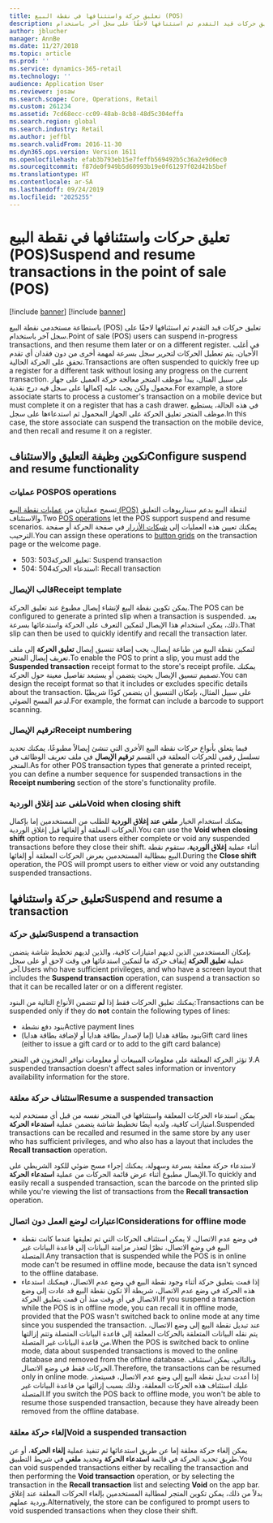```yaml
---
title: تعليق حركة واستئنافها في نقطة البيع (POS)
description: يشرح هذا الموضوع كيف يستطيع المستخدمون تعليق حركات قيد التقدم ثم استئنافها لاحقًا على سجل آخر باستخدام Dynamics 365 Retail.
author: jblucher
manager: AnnBe
ms.date: 11/27/2018
ms.topic: article
ms.prod: ''
ms.service: dynamics-365-retail
ms.technology: ''
audience: Application User
ms.reviewer: josaw
ms.search.scope: Core, Operations, Retail
ms.custom: 261234
ms.assetid: 7cd68ecc-cc09-48ab-8cb8-48d5c304effa
ms.search.region: global
ms.search.industry: Retail
ms.author: jeffbl
ms.search.validFrom: 2016-11-30
ms.dyn365.ops.version: Version 1611
ms.openlocfilehash: efab3b793eb15e7feffb569492b5c36a2e9d6ec0
ms.sourcegitcommit: f87de0f949b5d60993b19e0f61297f02d42b5bef
ms.translationtype: HT
ms.contentlocale: ar-SA
ms.lasthandoff: 09/24/2019
ms.locfileid: "2025255"
---
```

# <a name="suspend-and-resume-transactions-in-the-point-of-sale-pos"></a><span data-ttu-id="7b6c8-103">تعليق حركات واستئنافها في نقطة البيع (POS)</span><span class="sxs-lookup"><span data-stu-id="7b6c8-103">Suspend and resume transactions in the point of sale (POS)</span></span>

[!include [banner](includes/banner.md)]
[!include [banner](includes/preview-banner.md)]

<span data-ttu-id="7b6c8-104">باستطاعة مستخدمي نقطة البيع (POS) تعليق حركات قيد التقدم ثم استئنافها لاحقًا على سجل آخر باستخدام.</span><span class="sxs-lookup"><span data-stu-id="7b6c8-104">Point of sale (POS) users can suspend in-progress transactions, and then resume them later or on a different register.</span></span> <span data-ttu-id="7b6c8-105">في أغلب الأحيان، يتم تعطيل الحركات لتحرير سجل بسرعة لمهمة أخرى من دون فقدان أي تقدم تحقق على الحركة الحالية.</span><span class="sxs-lookup"><span data-stu-id="7b6c8-105">Transactions are often suspended to quickly free up a register for a different task without losing any progress on the current transaction.</span></span> <span data-ttu-id="7b6c8-106">على سبيل المثال، يبدأ موظف المتجر معالجة حركة العميل على جهاز محمول ولكن يجب عليه إكمالها على سجل فيه درج نقدية‬‬.</span><span class="sxs-lookup"><span data-stu-id="7b6c8-106">For example, a store associate starts to process a customer's transaction on a mobile device but must complete it on a register that has a cash drawer.</span></span> <span data-ttu-id="7b6c8-107">في هذه الحالة، يستطيع موظف المتجر تعليق الحركة على الجهاز المحمول ثم استدعاءها على سجل.</span><span class="sxs-lookup"><span data-stu-id="7b6c8-107">In this case, the store associate can suspend the transaction on the mobile device, and then recall and resume it on a register.</span></span>

## <a name="configure-suspend-and-resume-functionality"></a><span data-ttu-id="7b6c8-108">تكوين وظيفة التعليق والاستئناف</span><span class="sxs-lookup"><span data-stu-id="7b6c8-108">Configure suspend and resume functionality</span></span>

### <a name="pos-operations"></a><span data-ttu-id="7b6c8-109">عمليات POS</span><span class="sxs-lookup"><span data-stu-id="7b6c8-109">POS operations</span></span>

<span data-ttu-id="7b6c8-110">تسمح عمليتان من [عمليات نقطة البيع (POS)](pos-operations.md) لنقطة البيع بدعم سيناريوهات التعليق والاستئناف.</span><span class="sxs-lookup"><span data-stu-id="7b6c8-110">Two [POS operations](pos-operations.md) let the POS support suspend and resume scenarios.</span></span> <span data-ttu-id="7b6c8-111">يمكنك تعيين هذه العمليات إلى [شبكات الأزرار](pos-screen-layouts.md) في صفحة الحركة أو صفحة الترحيب.</span><span class="sxs-lookup"><span data-stu-id="7b6c8-111">You can assign these operations to [button grids](pos-screen-layouts.md) on the transaction page or the welcome page.</span></span>

- <span data-ttu-id="7b6c8-112">503: تعليق الحركة</span><span class="sxs-lookup"><span data-stu-id="7b6c8-112">503: Suspend transaction</span></span>
- <span data-ttu-id="7b6c8-113">504: استدعاء الحركة</span><span class="sxs-lookup"><span data-stu-id="7b6c8-113">504: Recall transaction</span></span>

### <a name="receipt-template"></a><span data-ttu-id="7b6c8-114">قالب الإيصال</span><span class="sxs-lookup"><span data-stu-id="7b6c8-114">Receipt template</span></span>

<span data-ttu-id="7b6c8-115">يمكن تكوين نقطة البيع لإنشاء إيصال مطبوع عند تعليق الحركة.</span><span class="sxs-lookup"><span data-stu-id="7b6c8-115">The POS can be configured to generate a printed slip when a transaction is suspended.</span></span> <span data-ttu-id="7b6c8-116">بعد ذلك، يمكن استخدام هذا الإيصال لتمكين التعرف على الحركة واستدعائها بسرعة.</span><span class="sxs-lookup"><span data-stu-id="7b6c8-116">That slip can then be used to quickly identify and recall the transaction later.</span></span>

<span data-ttu-id="7b6c8-117">لتمكين نقطة البيع من طباعة إيصال، يجب إضافة تنسيق إيصال **تعليق الحركة** إلى ملف تعريف إيصال المتجر.</span><span class="sxs-lookup"><span data-stu-id="7b6c8-117">To enable the POS to print a slip, you must add the **Suspended transaction** receipt format to the store's receipt profile.</span></span> <span data-ttu-id="7b6c8-118">يمكنك تصميم تنسيق الإيصال بحيث يتضمن أو يستبعد تفاصيل معينة حول الحركة.</span><span class="sxs-lookup"><span data-stu-id="7b6c8-118">You can design the receipt format so that it includes or excludes specific details about the transaction.</span></span> <span data-ttu-id="7b6c8-119">على سبيل المثال، بإمكان التنسيق أن يتضمن كودًا شريطيًا لدعم المسح الضوئي.</span><span class="sxs-lookup"><span data-stu-id="7b6c8-119">For example, the format can include a barcode to support scanning.</span></span>

### <a name="receipt-numbering"></a><span data-ttu-id="7b6c8-120">ترقيم الإيصال</span><span class="sxs-lookup"><span data-stu-id="7b6c8-120">Receipt numbering</span></span>

<span data-ttu-id="7b6c8-121">فيما يتعلق بأنواع حركات نقطة البيع الأخرى التي تنشئ إيصالاً مطبوعًا، يمكنك تحديد تسلسل رقمي للحركات المعلقة في القسم **ترقيم الإيصال** في ملف تعريف الوظائف في المتجر.</span><span class="sxs-lookup"><span data-stu-id="7b6c8-121">As for other POS transaction types that generate a printed receipt, you can define a number sequence for suspended transactions in the **Receipt numbering** section of the store's functionality profile.</span></span>

### <a name="void-when-closing-shift"></a><span data-ttu-id="7b6c8-122">ملغى عند إغلاق الوردية</span><span class="sxs-lookup"><span data-stu-id="7b6c8-122">Void when closing shift</span></span>

<span data-ttu-id="7b6c8-123">يمكنك استخدام الخيار **ملغى عند إغلاق الوردية‬** للطلب من المستخدمين إما بإكمال الحركات المعلقة أو إلغائها قبل إغلاق الوردية.</span><span class="sxs-lookup"><span data-stu-id="7b6c8-123">You can use the **Void when closing shift** option to require that users either complete or void any suspended transactions before they close their shift.</span></span> <span data-ttu-id="7b6c8-124">أثناء عملية **إغلاق الوردية**، ستقوم نقطة البيع بمطالبة المستخدمين بعرض الحركات المعلقة أو إلغائها.</span><span class="sxs-lookup"><span data-stu-id="7b6c8-124">During the **Close shift** operation, the POS will prompt users to either view or void any outstanding suspended transactions.</span></span>

## <a name="suspend-and-resume-a-transaction"></a><span data-ttu-id="7b6c8-125">تعليق حركة واستئنافها</span><span class="sxs-lookup"><span data-stu-id="7b6c8-125">Suspend and resume a transaction</span></span>

### <a name="suspend-a-transaction"></a><span data-ttu-id="7b6c8-126">تعليق حركة</span><span class="sxs-lookup"><span data-stu-id="7b6c8-126">Suspend a transaction</span></span>

<span data-ttu-id="7b6c8-127">بإمكان المستخدمين الذين لديهم امتيازات كافية، والذين لديهم تخطيط شاشة يتضمن عملية **تعليق الحركة** إيقاف حركة ما لتمكين استدعائها في وقت لاحق أو على سجل آخر.</span><span class="sxs-lookup"><span data-stu-id="7b6c8-127">Users who have sufficient privileges, and who have a screen layout that includes the **Suspend transaction** operation, can suspend a transaction so that it can be recalled later or on a different register.</span></span>

<span data-ttu-id="7b6c8-128">يمكنك تعليق الحركات فقط إذا **لم** تتضمن الأنواع التالية من البنود:</span><span class="sxs-lookup"><span data-stu-id="7b6c8-128">Transactions can be suspended only if they do **not** contain the following types of lines:</span></span>

- <span data-ttu-id="7b6c8-129">بنود دفع نشطة</span><span class="sxs-lookup"><span data-stu-id="7b6c8-129">Active payment lines</span></span>
- <span data-ttu-id="7b6c8-130">بنود بطاقة هدايا (إما لإصدار بطاقة هدايا أو لإضافة بطاقة هدايا)</span><span class="sxs-lookup"><span data-stu-id="7b6c8-130">Gift card lines (either to issue a gift card or to add to the gift card balance)</span></span>

<span data-ttu-id="7b6c8-131">لا تؤثر الحركة المعلقة على معلومات المبيعات أو معلومات توافر المخزون في المتجر.</span><span class="sxs-lookup"><span data-stu-id="7b6c8-131">A suspended transaction doesn't affect sales information or inventory availability information for the store.</span></span>

### <a name="resume-a-suspended-transaction"></a><span data-ttu-id="7b6c8-132">استئناف حركة معلقة</span><span class="sxs-lookup"><span data-stu-id="7b6c8-132">Resume a suspended transaction</span></span>

<span data-ttu-id="7b6c8-133">يمكن استدعاء الحركات المعلقة واستئنافها في المتجر نفسه من قبل أي مستخدم لديه امتيازات كافية، ولديه أيضًا تخطيط شاشة يتضمن عملية **استدعاء الحركة**.</span><span class="sxs-lookup"><span data-stu-id="7b6c8-133">Suspended transactions can be recalled and resumed in the same store by any user who has sufficient privileges, and who also has a layout that includes the **Recall transaction** operation.</span></span>

<span data-ttu-id="7b6c8-134">لاستدعاء حركة معلقة بسرعة وسهولة، يمكنك إجراء مسح ضوئي للكود الشريطي على الإيصال مطبوع أثناء عرض قائمة الحركات من عملية **استدعاء الحركة**.</span><span class="sxs-lookup"><span data-stu-id="7b6c8-134">To quickly and easily recall a suspended transaction, scan the barcode on the printed slip while you're viewing the list of transactions from the **Recall transaction** operation.</span></span>

### <a name="considerations-for-offline-mode"></a><span data-ttu-id="7b6c8-135">اعتبارات لوضع العمل دون اتصال</span><span class="sxs-lookup"><span data-stu-id="7b6c8-135">Considerations for offline mode</span></span>

- <span data-ttu-id="7b6c8-136">في وضع عدم الاتصال، لا يمكن استئناف الحركات التي تم تعليقها عندما كانت نقطة البيع في وضع الاتصال، نظرًا لتعذر مزامنة البيانات إلى قاعدة البيانات غير المتصلة.</span><span class="sxs-lookup"><span data-stu-id="7b6c8-136">Any transaction that is suspended while the POS is in online mode can't be resumed in offline mode, because the data isn't synced to the offline database.</span></span>
- <span data-ttu-id="7b6c8-137">إذا قمت بتعليق حركة أثناء وجود نقطة البيع في وضع عدم الاتصال، فيمكنك استدعاء هذه الحركة في وضع عدم الاتصال، شريطة ألا تكون نقطة البيع قد عادت إلى وضع الاتصال في أي وقت منذ أن قمت بتعليق الحركة.</span><span class="sxs-lookup"><span data-stu-id="7b6c8-137">If you suspend a transaction while the POS is in offline mode, you can recall it in offline mode, provided that the POS wasn't switched back to online mode at any time since you suspended the transaction.</span></span> <span data-ttu-id="7b6c8-138">عند تبديل نقطة البيع إلى وضع الاتصال، يتم نقله البيانات المتعلقة بالحركات المعلقة إلى قاعدة البيانات المتصلة وتتم إزالتها من قاعدة البيانات غير المتصلة.</span><span class="sxs-lookup"><span data-stu-id="7b6c8-138">When the POS is switched back to online mode, data about suspended transactions is moved to the online database and removed from the offline database.</span></span> <span data-ttu-id="7b6c8-139">وبالتالي، يمكن استئناف الحركات فقط في وضع الاتصال.</span><span class="sxs-lookup"><span data-stu-id="7b6c8-139">Therefore, the transactions can be resumed only in online mode.</span></span> <span data-ttu-id="7b6c8-140">إذا أعدت تبديل نقطة البيع إلى وضع عدم الاتصال، فسيتعذر عليك استئناف هذه الحركات المعلقة، وذلك بسبب إزالتها من قاعدة البيانات غير المتصلة.</span><span class="sxs-lookup"><span data-stu-id="7b6c8-140">If you switch the POS back to offline mode, you won't be able to resume those suspended transaction, because they have already been removed from the offline database.</span></span>

### <a name="void-a-suspended-transaction"></a><span data-ttu-id="7b6c8-141">إلغاء حركة معلقة</span><span class="sxs-lookup"><span data-stu-id="7b6c8-141">Void a suspended transaction</span></span>

<span data-ttu-id="7b6c8-142">يمكن إلغاء حركة معلقة إما عن طريق استدعائها ثم تنفيذ عملية **إلغاء الحركة**، أو عن طريق تحديد الحركة في قائمة **استدعاء الحركة** وتحديد **ملغي** في شريط التطبيق.</span><span class="sxs-lookup"><span data-stu-id="7b6c8-142">You can void suspended transactions either by recalling the transaction and then performing the **Void transaction** operation, or by selecting the transaction in the **Recall transaction** list and selecting **Void** on the app bar.</span></span> <span data-ttu-id="7b6c8-143">بدلاً من ذلك، يمكن تكوين المتجر لمطالبة المستخدمين بإلغاء الحركات المعلقة عند إغلاق وردية عملهم.</span><span class="sxs-lookup"><span data-stu-id="7b6c8-143">Alternatively, the store can be configured to prompt users to void suspended transactions when they close their shift.</span></span>
